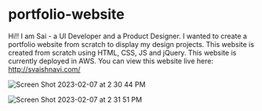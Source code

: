# portfolio-website
Hi!!
I am Sai - a UI Developer and a Product Designer. I wanted to create a portfolio website from scratch to display my design projects. This website is created from scratch using HTML, CSS, JS and jQuery. This website is currently deployed in AWS.
You can view this website live here: http://svaishnavi.com/

![Screen Shot 2023-02-07 at 2 30 44 PM](https://user-images.githubusercontent.com/13002463/217346389-4659308d-2851-4b4f-8400-308ff00e2233.png)


![Screen Shot 2023-02-07 at 2 31 51 PM](https://user-images.githubusercontent.com/13002463/217346615-95e12e96-7219-4c45-954b-545a26e5b58a.png)
